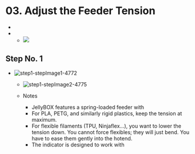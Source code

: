 # 03. Adjust the Feeder Tension

   -
   -    - ![](https://d17kynu4zpq5hy.cloudfront.net/igi/imade3d/wBYn26VMtseJNAcb.medium)


  ## Step No. 1

- ![step1-stepImage1-4772](https://d17kynu4zpq5hy.cloudfront.net/igi/imade3d/AROIvHcjvRyf4jsc.medium)
     - ![step1-stepImage2-4775](https://d17kynu4zpq5hy.cloudfront.net/igi/imade3d/aeORobWbDBVTOBSQ.medium)

   - Notes
     - JellyBOX features a spring-loaded feeder with
     - For PLA, PETG, and similarly rigid plastics, keep the tension at maximum.
     - For flexible filaments (TPU, Ninjaflex...), you want to lower the tension down. You cannot force flexibles; they will just bend. You have to ease them gently into the hotend.
     - The indicator is designed to work with
